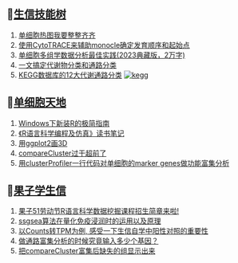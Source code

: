 ## 📝[生信技能树](https://github.com/ixxmu/mp_duty/issues?q=label%3A%E7%94%9F%E4%BF%A1%E6%8A%80%E8%83%BD%E6%A0%91+is%3Aclosed)
<!-- 1issueTable -->

1. [单细胞热图我要整整齐齐](https://github.com/ixxmu/mp_duty/issues/3342) 
2. [使用CytoTRACE来辅助monocle确定发育顺序和起始点](https://github.com/ixxmu/mp_duty/issues/3340) 
3. [单细胞多组学数据分析最佳实践(2023典藏版，2万字)](https://github.com/ixxmu/mp_duty/issues/3338) 
4. [一文搞定代谢物分类和通路分类](https://github.com/ixxmu/mp_duty/issues/3303) 
5. [KEGG数据库的12大代谢通路分类](https://github.com/ixxmu/mp_duty/issues/3293) [![kegg](https://img.shields.io/github/labels/ixxmu/mp_duty/kegg)](https://github.com/ixxmu/mp_duty/labels/kegg)
<!-- 1issueTable -->
## 📝[单细胞天地](https://github.com/ixxmu/mp_duty/issues?q=label%3A%E5%8D%95%E7%BB%86%E8%83%9E%E5%A4%A9%E5%9C%B0+is%3Aclosed)
<!-- 2issueTable -->

1. [Windows下新装R的极简指南](https://github.com/ixxmu/mp_duty/issues/3253) 
2. [《R语言科学编程及仿真》读书笔记](https://github.com/ixxmu/mp_duty/issues/3141) 
3. [用ggplot2画3D](https://github.com/ixxmu/mp_duty/issues/3054) 
4. [compareCluster过于超前了](https://github.com/ixxmu/mp_duty/issues/3015) 
5. [用clusterProfiler一行代码对单细胞的marker genes做功能富集分析](https://github.com/ixxmu/mp_duty/issues/3001) 
<!-- 2issueTable -->

## 📝[果子学生信](https://github.com/ixxmu/mp_duty/issues?q=label%3A%E6%9E%9C%E5%AD%90%E5%AD%A6%E7%94%9F%E4%BF%A1+is%3Aclosed)
<!-- 3issueTable -->

1. [果子51劳动节R语言科学数据挖掘课程招生简章来啦!](https://github.com/ixxmu/mp_duty/issues/3332) 
2. [ssgsea算法在量化免疫浸润时的运用以及原理](https://github.com/ixxmu/mp_duty/issues/3326) 
3. [以Counts转TPM为例, 感受一下生信自学中阳性对照的重要性](https://github.com/ixxmu/mp_duty/issues/3325) 
4. [做通路富集分析的时候究竟输入多少个基因？](https://github.com/ixxmu/mp_duty/issues/3324) 
5. [把compareCluster富集后缺失的组显示出来](https://github.com/ixxmu/mp_duty/issues/3290) 
<!-- 3issueTable -->

